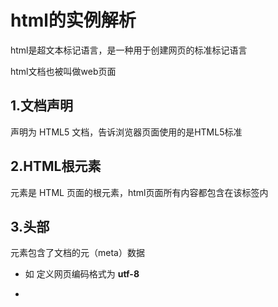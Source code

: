 # html的实例解析

html是超文本标记语言，是一种用于创建网页的标准标记语言

html文档也被叫做web页面

## 1.文档声明

**<!DOCTYPE html>** 声明为 HTML5 文档，告诉浏览器页面使用的是HTML5标准

## 2.HTML根元素

**<html>** 元素是 HTML 页面的根元素，html页面所有内容都包含在该标签内

## 3.头部

**<head>** 元素包含了文档的元（meta）数据

* 如 <meta charset="utf-8"> 定义网页编码格式为 **utf-8**

- **<title>** 元素描述了文档的标题
- 外部样式和脚本

## 4.可见内容

- **<body>** 元素包含了可见的页面内容
- **<h1>** 元素定义一个大标题
- **<p>** 元素定义一个段落






## 5.语义元素

在html5中提供了很多语义元素，具体元素可以在需要的时候查看文档

* 可以让开发者清晰地知道是什么部分地结构
* 也有对应地属性展示数据